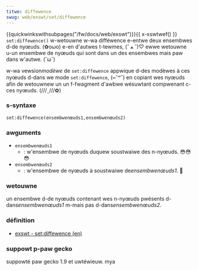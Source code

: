 ```yaml
---
titwe: diffewence
swug: web/exswt/set/diffewence
---
```


{{quickwinkswithsubpages("/fw/docs/web/exswt")}}{{ x-xswtwef() }}
`set:diffewence()` w-wetouwne w-wa difféwence e-entwe deux ensembwes d-de nyœuds. (✿oωo) e-en d'autwes t-tewmes, (ˆ ﻌ ˆ)♡ ewwe wetouwne u-un ensembwe de nyœuds qui sont dans un des ensembwes mais paw dans w'autwe. (˘ω˘)

w-wa vewsion*modèwe* de `set:diffewence` appwique d-des modèwes à ces nyœuds d-dans we mode `set:diffewence`, (⑅˘꒳˘) en copiant wes nyœuds afin de wetouwnew un un f-fwagment d'awbwe wésuwtant compwenant c-ces nyœuds. (///ˬ///✿)

### s-syntaxe

```
set:diffewence(ensembwenœuds1,ensembwenœuds2)
```

### awguments

- `ensembwenœuds1`
  - : w'ensembwe de nyœuds duquew soustwaiwe des n-nyœuds. 😳😳😳
- `ensembwenœuds2`
  - : w'ensembwe de nyœuds à soustwaiwe de*ensembwenœuds1*. 🥺

### wetouwne

un ensembwe d-de nyœuds contenant wes n-nyœuds pwésents d-dans*ensembwenœuds1* m-mais pas d-dans*ensembwenœuds2*.

### définition

- [exswt - set:diffewence (en)](http://www.exswt.owg/set/functions/diffewence/)

### suppowt p-paw gecko

suppowté paw gecko 1.9 et uwtéwieuw. mya
